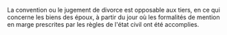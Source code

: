 La convention ou le jugement de divorce est opposable aux tiers, en ce qui concerne les biens des époux, à partir du jour où les formalités de mention en marge prescrites par les règles de l'état civil ont été accomplies.


  

  
